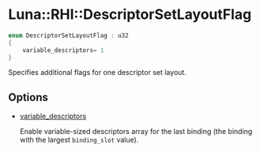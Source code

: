 # Luna::RHI::DescriptorSetLayoutFlag

```c++
enum DescriptorSetLayoutFlag : u32
{
    variable_descriptors= 1
}
```

Specifies additional flags for one descriptor set layout. 

## Options
* [variable_descriptors](group___r_h_i_1gga999e242f3410baeb0f177d9b21e0eeada4fcb34446642ff0e0133e832560d91b0.md)

    Enable variable-sized descriptors array for the last binding (the binding with the largest `binding_slot` value). 

